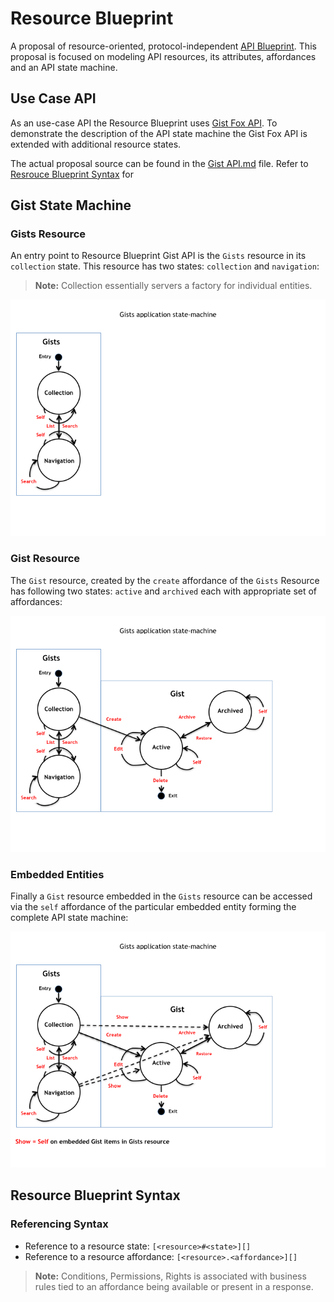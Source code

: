 # Resource Blueprint
A proposal of resource-oriented, protocol-independent [API Blueprint](http://apiblueprint.org). This proposal is focused on modeling API resources, its attributes, affordances and an API state machine.

## Use Case API
As an use-case API the Resource Blueprint uses [Gist Fox API](../examples/Gist%20Fox%20API.md). To demonstrate the description of the API state machine the Gist Fox API is extended with additional resource states.

The actual proposal source can be found in the [Gist API.md](Gist%20API.md) file. Refer to [Resrouce Blueprint Syntax](#syntax) for 

## Gist State Machine

### Gists Resource 
An entry point to Resource Blueprint Gist API is the `Gists` resource in its `collection` state. This resource has two states: `collection` and 
`navigation`:

> **Note:** Collection essentially servers a factory for individual entities.

![fig1](assets/Gist%20State%20Machine%20001.png)

### Gist Resource
The `Gist` resource, created by the `create` affordance of the `Gists` Resource has following two states: `active` and `archived` each with appropriate set of affordances:

![fig2](assets/Gist%20State%20Machine%20002.png)

### Embedded Entities
Finally a `Gist` resource embedded in the `Gists` resource can be accessed via the `self` affordance of the particular embedded entity forming the complete API state machine:

![fig3](assets/Gist%20State%20Machine%20003.png)

<a name="syntax"></a>
## Resource Blueprint Syntax

### Referencing Syntax

+ Reference to a resource state: `[<resource>#<state>][]`
+ Reference to a resource affordance: `[<resource>.<affordance>][]`


> **Note:** Conditions, Permissions, Rights is associated with business rules tied to an affordance being available or present in a response.
